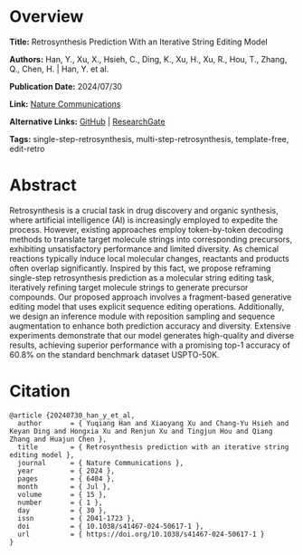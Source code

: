 # Overview
**Title:**
Retrosynthesis Prediction With an Iterative String Editing Model

**Authors:**
Han, Y., Xu, X., Hsieh, C., Ding, K., Xu, H., Xu, R., Hou, T., Zhang, Q., Chen, H. |
Han, Y. et al.

**Publication Date:**
2024/07/30

**Link:**
[Nature Communications](https://www.nature.com/articles/s41467-024-50617-1)

**Alternative Links:**
[GitHub](https://github.com/yuqianghan/editretro) |
[ResearchGate](https://www.researchgate.net/publication/382692311_Retrosynthesis_prediction_with_an_iterative_string_editing_model)

**Tags:**
single-step-retrosynthesis, multi-step-retrosynthesis, template-free, edit-retro


# Abstract
Retrosynthesis is a crucial task in drug discovery and organic synthesis, where artificial intelligence (AI) is increasingly employed to expedite the process.
However, existing approaches employ token-by-token decoding methods to translate target molecule strings into corresponding precursors, exhibiting unsatisfactory performance and limited diversity.
As chemical reactions typically induce local molecular changes, reactants and products often overlap significantly.
Inspired by this fact, we propose reframing single-step retrosynthesis prediction as a molecular string editing task, iteratively refining target molecule strings to generate precursor compounds.
Our proposed approach involves a fragment-based generative editing model that uses explicit sequence editing operations.
Additionally, we design an inference module with reposition sampling and sequence augmentation to enhance both prediction accuracy and diversity.
Extensive experiments demonstrate that our model generates high-quality and diverse results, achieving superior performance with a promising top-1 accuracy of 60.8% on the standard benchmark dataset USPTO-50K.


# Citation
```
@article {20240730_han_y_et_al,
  author       = { Yuqiang Han and Xiaoyang Xu and Chang-Yu Hsieh and Keyan Ding and Hongxia Xu and Renjun Xu and Tingjun Hou and Qiang Zhang and Huajun Chen },
  title        = { Retrosynthesis prediction with an iterative string editing model },
  journal      = { Nature Communications },
  year         = { 2024 },
  pages        = { 6404 },
  month        = { Jul },
  volume       = { 15 },
  number       = { 1 },
  day          = { 30 },
  issn         = { 2041-1723 },
  doi          = { 10.1038/s41467-024-50617-1 },
  url          = { https://doi.org/10.1038/s41467-024-50617-1 }
}
```
